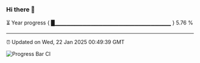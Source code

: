 ### Hi there 👋

⏳ Year progress { █▁▁▁▁▁▁▁▁▁▁▁▁▁▁▁▁▁▁▁▁▁▁▁▁▁▁▁▁▁ } 5.76 %

---

⏰ Updated on Wed, 22 Jan 2025 00:49:39 GMT

![Progress Bar CI](https://github.com/Shyam-Makwana/GitHub-Actions-Demo/workflows/Progress%20Bar%20CI/badge.svg)
